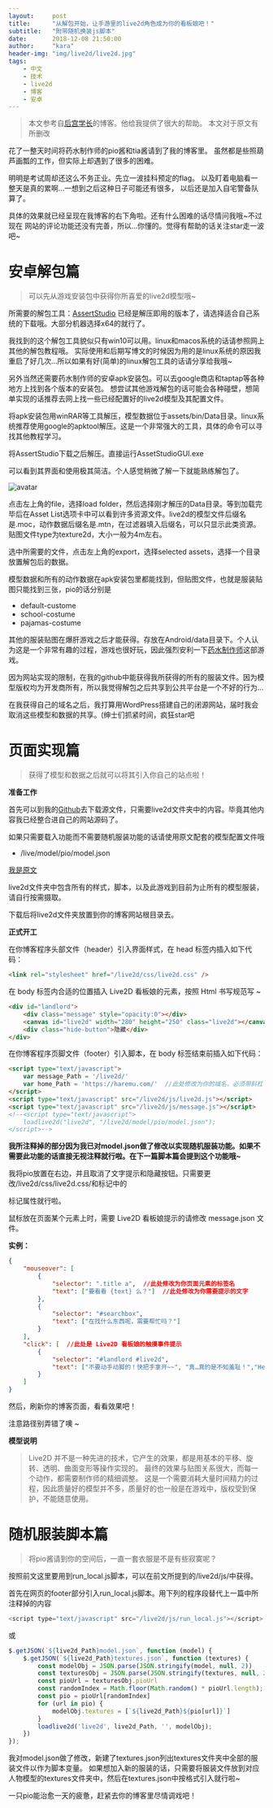 ```yaml
---
layout:     post
title:      "从解包开始，让手游里的live2d角色成为你的看板娘吧！"
subtitle:   "附带随机换装js脚本"
date:       2018-12-08 21:50:00
author:     "kara"
header-img: "img/live2d/live2d.jpg"
tags:
    - 中文
    - 技术
    - live2d
    - 博客
    - 安卓
---
```


> 本文参考自[后宫学长](https://haremu.com/p/205)的博客。他给我提供了很大的帮助。
> 本文对于原文有所删改

花了一整天时间将药水制作师的pio酱和tia酱请到了我的博客里。
虽然都是些照葫芦画瓢的工作，但实际上却遇到了很多的困难。

明明是考试周却还这么不务正业。先立一波挂科预定的flag。
以及盯着电脑看一整天是真的累啊...一想到之后这种日子可能还有很多，
以后还是加入自宅警备队算了。

具体的效果就已经呈现在我博客的右下角啦。还有什么困难的话尽情问我哦~不过现在
网站的评论功能还没有完善，所以...你懂的。觉得有帮助的话关注star走一波吧~

# 安卓解包篇

> 可以先从游戏安装包中获得你所喜爱的live2d模型哦~

所需要的解包工具：[AssertStudio](https://ci.appveyor.com/project/Perfare/assetstudio/branch/master/artifacts)
已经是解压即用的版本了，请选择适合自己系统的下载哦。大部分机器选择x64的就行了。

我找到的这个解包工具貌似只有win10可以用。linux和macos系统的话请参照网上其他的解包教程哦。
实际使用和后期写博文的时候因为用的是linux系统的原因我重启了好几次...所以如果有好(简单)的linux解包工具的话请分享给我哦~

另外当然还需要药水制作师的安卓apk安装包。可以去google商店和taptap等各种地方上找到各个版本的安装包。
想尝试其他游戏解包的话可能会各种碰壁，想简单实现的话推荐去网上找一些已经配置好的live2d模型及其配置文件。

将apk安装包用winRAR等工具解压，模型数据位于assets/bin/Data目录。linux系统推荐使用google的apktool解压。这是一个非常强大的工具，具体的命令可以寻找其他教程学习。

将AssertStudio下载之后解压。直接运行AssetStudioGUI.exe

可以看到其界面和使用极其简洁。个人感觉稍微了解一下就能熟练解包了。

![avatar](/img/live2d/assertstudio.jpg)

点击左上角的file，选择load folder，然后选择刚才解压的Data目录。等到加载完毕后在Asset List选项卡中可以看到许多资源文件。live2d的模型文件后缀名是.moc，动作数据后缀名是.mtn，在过滤器填入后缀名，可以只显示此类资源。贴图文件type为texture2d，大小一般为4m左右。

选中所需要的文件，点击左上角的export，选择selected assets，选择一个目录放置解包后的数据。

模型数据和所有的动作数据在apk安装包里都能找到，但贴图文件，也就是服装贴图只能找到三张，pio的话分别是

* default-custome
* school-costume
* pajamas-costume

其他的服装贴图在爆肝游戏之后才能获得。存放在Android/data目录下。个人认为这是一个非常有趣的过程，游戏也很好玩，因此强烈安利一下[药水制作师](https://www.taptap.com/app/10512)这部游戏。

因为网站实现的限制，在我的github中能获得我所获得的所有的服装文件。因为模型版权均为开发商所有，所以我觉得解包之后共享到公共平台是一个不好的行为...

在我获得自己的域名之后，我打算用WordPress搭建自己的闭源网站，届时我会取消这些模型和数据的共享。(绅士们抓紧时间，疯狂star吧

# 页面实现篇

> 获得了模型和数据之后就可以将其引入你自己的站点啦！

<b>准备工作</b>

首先可以到我的[Github](https://github.com/kara07/kara07.github.io)去下载源文件，只需要live2d文件夹中的内容。毕竟其他内容我已经整合进自己的网站源码了。

如果只需要载入功能而不需要随机服装功能的话请使用原文配套的模型配置文件哦
* /live/model/pio/model.json

[我是原文](https://haremu.com/p/205)

live2d文件夹中包含所有的样式，脚本，以及此游戏到目前为止所有的模型服装，请自行按需摄取。

下载后将live2d文件夹放置到你的博客网站根目录去。

<b>正式开工</b>

在你博客程序头部文件（header）引入界面样式，在 head 标签内插入如下代码：

```html
<link rel="stylesheet" href="/live2d/css/live2d.css" />
```

在 body 标签内合适的位置插入 Live2D 看板娘的元素，按照 Html 书写规范写 ~

```html
<div id="landlord">
    <div class="message" style="opacity:0"></div>
    <canvas id="live2d" width="280" height="250" class="live2d"></canvas>
    <div class="hide-button">隐藏</div>
</div>
```

在你博客程序页脚文件（footer）引入脚本，在 body 标签结束前插入如下代码：

```html
<script type="text/javascript">
    var message_Path = '/live2d/'
    var home_Path = 'https://haremu.com/'  //此处修改为你的域名，必须带斜杠
</script>
<script type="text/javascript" src="/live2d/js/live2d.js"></script>
<script type="text/javascript" src="/live2d/js/message.js"></script>
<!--<script type="text/javascript">
    loadlive2d("live2d", "/live2d/model/pio/model.json");
</script>-->
```

<b>我所注释掉的部分因为我已对model.json做了修改以实现随机服装功能。如果不需要此功能的话直接无视注释就行啦。在下一篇脚本篇会提到这个功能哦~</b>

我将pio放置在右边，并且取消了文字提示和隐藏按钮。只需要更改/live2d/css/live2d.css/和<body>标记中的<div>标记属性就行啦。

鼠标放在页面某个元素上时，需要 Live2D 看板娘提示的请修改 message.json 文件。

<b>实例：</b>

```json
{
    "mouseover": [
        {
            "selector": ".title a",  //此处修改为你页面元素的标签名
            "text": ["要看看 {text} 么？"]  //此处修改为你需要提示的文字
        },
        {
            "selector": "#searchbox",
            "text": ["在找什么东西呢，需要帮忙吗？"]
        }
    ],
    "click": [  //此处是 Live2D 看板娘的触摸事件提示
        {
            "selector": "#landlord #live2d",
            "text": ["不要动手动脚的！快把手拿开~~", "真…真的是不知羞耻！","Hentai！", "再摸的话我可要报警了！⌇●﹏●⌇", "110吗，这里有个变态一直在摸我(ó﹏ò｡)"]
        }
    ]
}
```

然后，刷新你的博客页面，看看效果吧！

注意路径别弄错了噢 ~

<b>模型说明</b>

> Live2D 并不是一种先进的技术，它产生的效果，都是用基本的平移、旋转、透明、曲面变形等操作实现的。
最终的效果与贴图关系很大，而每一个动作，都需要制作师的精细调整。
这是一个需要消耗大量时间精力的过程，因此质量好的模型并不多，质量好的也一般是在游戏中，版权受到保护，不能随意使用。

# 随机服装脚本篇

> 将pio酱请到你的空间后，一直一套衣服是不是有些寂寞呢？

按照前文这里要用到run_local.js脚本，可以在前文所提到的/live2d/js/中获得。

首先在网页的footer部分引入run_local.js脚本。用下列的程序段替代上一篇中所注释掉的内容

```js
<script type="text/javascript" src="/live2d/js/run_local.js"></script>
```

或

```js
$.getJSON(`${live2d_Path}model.json`, function (model) {
    $.getJSON(`${live2d_Path}textures.json`, function (textures) {
        const modelObj = JSON.parse(JSON.stringify(model, null, 2))
        const texturesObj = JSON.parse(JSON.stringify(textures, null, 2))
        const pioUrl = texturesObj.pioUrl
        const randomIndex = Math.floor(Math.random() * pioUrl.length);
        const pio = pioUrl[randomIndex]
        for (url in pio) {
            modelObj.textures = [`${live2d_Path}${pio[url]}`]
        }
        loadlive2d('live2d', live2d_Path, '', modelObj);
    })
});
```

我对model.json做了修改，新建了textures.json列出textures文件夹中全部的服装文件以作为脚本变量。
如果想加入新的服装的话，只需要将服装文件放到对应人物模型的textures文件夹中，然后在textures.json中按格式引入就行啦~

一只pio能治愈一天的疲惫，赶紧去你的博客里尽情调戏吧！
